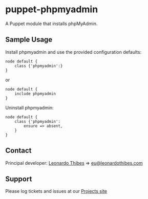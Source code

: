 puppet-phpmyadmin
=================

A Puppet module that installs phpMyAdmin.

## Sample Usage
Install phpmyadmin and use the provided configuration defaults:
```puppet
node default {
	class {'phpmyadmin':}
}
```
or
```puppet
node default {
	include phpmyadmin
}
```

Uninstall phpmyadmin:
```puppet
node default {
	class {'phpmyadmin':
		ensure => absent,
	}
}
```

Contact
-------

Principal developer:
	[Leonardo Thibes](http://leonardothibes.com) => [eu@leonardothibes.com](mailto:eu@leonardothibes.com)

Support
-------

Please log tickets and issues at our [Projects site](https://github.com/leonardothibes/puppet-phpmyadmin/issues)
